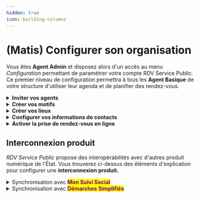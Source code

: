 ```yaml
---
hidden: true
icon: building-columns
---
```


# (Matis) Configurer son organisation

Vous êtes **Agent Admin** et disposez alors d'un accès au menu _Configuration_ permettant de paramétrer votre compte RDV Service Public. Ce premier niveau de configuration permettra à tous les **Agent Basique** de votre structure d'utiliser leur agenda et de planifier des rendez-vous. &#x20;

<details>

<summary><strong>Inviter vos agents</strong> </summary>



</details>

<details>

<summary><strong>Créer vos motifs</strong></summary>

Vous pouvez créer ou modifier des motifs depuis le menu _**configuration**_ puis _**motifs**_.&#x20;

Le motif est la raison du rendez-vous. Il permet de catégoriser les prises de rendez-vous, d’informer l’agent sur le contenu attendu et d’affiner les options (présentiel, téléphone, visio, option de prise de rendez-vous en ligne).&#x20;

***

**Information générale**&#x20;

Un motif est avant tout un objet de rendez-vous qui se configure par un nom, une durée par défaut, un type et un service associé.&#x20;

Une fois configurés, tous vos motifs seront alors accessibles aux agents des services associés. Les agents pourront créer des plages de disponibilités avec des motifs configurés et ainsi faciliter la recherche de créneaux dans votre organisation. Ils pourront également planifier des rendez-vous.&#x20;

Si vous souhaitez proposer plusieurs modalités de rendez-vous (sur place, par téléphone, par visioconférence ou à domicile) ou plusieurs durée par défaut (30 minutes ou 60 minutes) pour un même motif, il sera nécessaire de dupliquer et créer plusieurs motifs :&#x20;

&#x20;                                          ![](<../../.gitbook/assets/RDVSP (7).gif>)

***

**Réservation en ligne**&#x20;

Un motif peut-être ouvert ou non à la prise de rendez-vous en ligne. Vous pouvez sélectionner cette option depuis l'onglet _**réservation en ligne**_ de l'écran de configuration des motifs.&#x20;

Vous devez cocher la case _ouvert aux usagers_. Elle viendra activer une pastille _en ligne_ pour chaque motif :&#x20;

&#x20;                                             ![](<../../.gitbook/assets/RDVSP (13).gif>)&#x20;



Dès lors que vous ouvrez la prise de rendez-vous en ligne pour un motif, vous accéderez à des options de configurations supplémentaires liées au **délais minimum et maximum de réservatio**n. En configurant ces options, vous pouvez limiter la visibilités des disponibilités des plages de disponibilités des agents dans le parcours de prise de rendez-vous en ligne :&#x20;

&#x20;                                            ![](<../../.gitbook/assets/RDVSP (14).gif>)



Aussi, vous pouvez offrir la possibilité à vos usagers de **modifier leur créneau de rendez-vous en autonomie**. Un bouton déplacer le RDV s'affichera depuis leur récapitulatif de rendez-vous accessible depuis les notifications email et SMS. Vos usagers pourront ainsi déplacer leur rendez-vous :&#x20;

&#x20;                                            ![](<../../.gitbook/assets/RDVSP (12).gif>)

***

**Instruction et notification**

Vous pouvez personnaliser des instructions de rendez-vous motif par motif. Vous pouvez personnaliser ces instructions depuis l'onglet _**notification et instruction.**_&#x20;

Ces informations apparaîtront ainsi dans les récapitulatif de rendez-vous accessible depuis les notifications **email** ou **SMS** :&#x20;

&#x20;                                           ![](<../../.gitbook/assets/RDVSP (11).gif>)

</details>

<details>

<summary><strong>Créer vos lieux</strong> </summary>



</details>

<details>

<summary><strong>Configurer vos informations de contacts</strong></summary>

Vous pouvez personnaliser les informations de contacts de votre administration depuis le menu _**configuration**_ puis _**informations de contacts.**_&#x20;

Cette fonctionnalité répond à un besoin usager. Celui de pouvoir facilement contacter son administration en cas de besoin (difficultés à annuler son rendez-vous en autonomie, besoin d'informations complémentaires au rendez-vous, demande de modification de rendez-vous etc ...).&#x20;

Ces informations apparaîtront ainsi dans les récapitulatif de rendez-vous accessible depuis les notifications **email** ou **SMS** :&#x20;

&#x20;                                              ![](<../../.gitbook/assets/RDVSP (9).gif>)

</details>

<details>

<summary><strong>Activer la prise de rendez-vous en ligne</strong> </summary>













* Commune avec <mark style="color:purple;">**France Titres**</mark>





* Conseillers Numériques avec la <mark style="color:purple;">**Cartographie Nationale des lieux d'inclusion numérique**</mark>



</details>

## Interconnexion produit

_RDV Service Public_ propose des interopérabilités avec d'autres produit numérique de l'État. Vous trouverez ci-dessus des éléments d'explication pour configurer une **interconnexion produit.**

<details>

<summary>Synchronisation avec <mark style="color:purple;"><strong>Mon Suivi Social</strong></mark> </summary>

xxxxxxx xxx xxx x xxxxxxxx xxxx xx x xxxx xxxxxxxxxxxxxxxx xxx xxx x xxxxxxxx xxxx xx x xxxx xxxxxxxxxxxxxxxx xxx xxx x xxxxxxxx xxxx xx x xxxx xxxxxxxxxxxxxxxx xxx xxx x xxxxxxxx xxxx xx x xxxx xxxxxxxxxxxxxxxx xxx xxx x xxxxxxxx xxxx xx x xxxx xxxxxxxxxxxxxxxx xxx xxx x xxxxxxxx xxxx xx x xxxx xxxxxxxxxxxxxxxx xxx xxx x xxxxxxxx xxxx xx x xxxx xxxxxxxxxxxxxxxx xxx xxx x xxxxxxxx xxxx xx x xxxx xxxxxxxxx

</details>

<details>

<summary>Synchronisation avec <mark style="color:purple;"><strong>Démarches Simplifiés</strong></mark></summary>

xxxxxxx xxx xxx x xxxxxxxx xxxx xx x xxxx xxxxxxxxxxxxxxxx xxx xxx x xxxxxxxx xxxx xx x xxxx xxxxxxxxxxxxxxxx xxx xxx x xxxxxxxx xxxx xx x xxxx xxxxxxxxxxxxxxxx xxx xxx x xxxxxxxx xxxx xx x xxxx xxxxxxxxxxxxxxxx xxx xxx x xxxxxxxx xxxx xx x xxxx xxxxxxxxxxxxxxxx xxx xxx x xxxxxxxx xxxx xx x xxxx xxxxxxxxxxxxxxxx xxx xxx x xxxxxxxx xxxx xx x xxxx xxxxxxxxxxxxxxxx xxx xxx x xxxxxxxx xxxx xx x xxxx xxxxxxxxx

</details>

